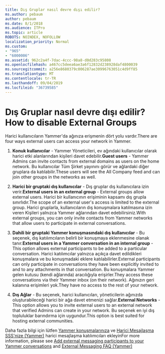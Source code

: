 ```yaml
---
title: Dış Gruplar nasıl devre dışı edilir?
ms.author: pebaum
author: pebaum
ms.date: 8/1/2018
ms.audience: ITPro
ms.topic: article
ROBOTS: NOINDEX, NOFOLLOW
localization_priority: Normal
ms.custom:
- "965"
- "6000006"
ms.assetid: 962c2a4f-7dac-4ccc-98a8-d0d283c95808
ms.openlocfilehash: a467cc5deea6ae3a6f12832d238928daf4800039
ms.sourcegitcommit: a256e8680379c006287ae30996763051c4d9ff85
ms.translationtype: MT
ms.contentlocale: tr-TR
ms.lasthandoff: 09/04/2019
ms.locfileid: "36739585"
---
```

# <a name="how-to-disable-external-groups"></a><span data-ttu-id="38ec2-102">Dış Gruplar nasıl devre dışı edilir?</span><span class="sxs-lookup"><span data-stu-id="38ec2-102">How to disable External Groups</span></span>

<span data-ttu-id="38ec2-103">Harici kullanıcıların Yammer'da ağınıza erişmenin dört yolu vardır.</span><span class="sxs-lookup"><span data-stu-id="38ec2-103">There are four ways external users can access your network in Yammer.</span></span>
  
1. <span data-ttu-id="38ec2-104">**Konuk kullanıcılar** - Yammer Yöneticileri, ev ağındaki kullanıcılar olarak harici etki alanlarından kişileri davet edebilir.</span><span class="sxs-lookup"><span data-stu-id="38ec2-104">**Guest users** - Yammer Admins can invite contacts from external domains as users on the home network.</span></span> <span data-ttu-id="38ec2-105">Bu kullanıcılar Tüm Şirket yayınını görür ve ağlardaki diğer gruplara da katılabilir.</span><span class="sxs-lookup"><span data-stu-id="38ec2-105">These users will see the All Company feed and can join other groups in the networks as well.</span></span>

2. <span data-ttu-id="38ec2-106">**Harici bir gruptaki dış kullanıcılar** - Dış gruplar dış kullanıcılara izin verir.</span><span class="sxs-lookup"><span data-stu-id="38ec2-106">**External users in an external group** - External groups allow external users.</span></span> <span data-ttu-id="38ec2-107">Harici bir kullanıcının erişiminin kapsamı dış grupla sınırlıdır.</span><span class="sxs-lookup"><span data-stu-id="38ec2-107">The scope of an external user's access is limited to the external group.</span></span> <span data-ttu-id="38ec2-108">Harici gruplarla, kullanıcıların dış konuşmalara katılmasına izin veren Kişileri yalnızca Yammer ağlarından davet edebilirsiniz.</span><span class="sxs-lookup"><span data-stu-id="38ec2-108">With external groups, you can only invite contacts from Yammer networks that allow users to participate in external conversations.</span></span>

3. <span data-ttu-id="38ec2-109">**Dahili bir gruptaki Yammer konuşmasındaki dış kullanıcılar** - Bu seçenek, dış katılımcıların belirli bir konuşmaya eklenmesine olanak tanır.</span><span class="sxs-lookup"><span data-stu-id="38ec2-109">**External users in a Yammer conversation in an internal group** - This option allows external participants to be added to a particular conversation.</span></span> <span data-ttu-id="38ec2-110">Harici katılımcılar yalnızca açıkça davet edildikleri konuşmalara ve bu konuşmadaki eklere katılabilirler.</span><span class="sxs-lookup"><span data-stu-id="38ec2-110">External participants can only participate in conversations they have been explicitly invited to and to any attachments in that conversation.</span></span> <span data-ttu-id="38ec2-111">Bu konuşmalara Yammer gelen kutusu (kendi ağlarında) aracılığıyla erişirler.</span><span class="sxs-lookup"><span data-stu-id="38ec2-111">They access these conversations via their Yammer inbox (on their network).</span></span> <span data-ttu-id="38ec2-112">Ağınızın geri kalanına erişimleri yok.</span><span class="sxs-lookup"><span data-stu-id="38ec2-112">They have no access to the rest of your network.</span></span>

4. <span data-ttu-id="38ec2-113">**Dış Ağlar** - Bu seçenek, harici kullanıcıları, yöneticilerin ağınızda oluşturabileceği harici bir ağa davet etmenizi sağlar.</span><span class="sxs-lookup"><span data-stu-id="38ec2-113">**External Networks** - This option allows you to invite external users to an external network that verified Admins can create in your network.</span></span> <span data-ttu-id="38ec2-114">Bu seçenek en iyi dış topluluklar barındırma için uygundur.</span><span class="sxs-lookup"><span data-stu-id="38ec2-114">This option is best suited for hosting external communities.</span></span>

<span data-ttu-id="38ec2-115">Daha fazla bilgi için lütfen [Yammer konuşmalarınıza](https://docs.microsoft.com/yammer/work-with-external-users/add-external-participants) ve [Harici Mesajlaşma SSS'nize (Yammer)](https://docs.microsoft.com/yammer/work-with-external-users/external-messaging-faq) harici mesajlaşma katılımcıları ekleyin</span><span class="sxs-lookup"><span data-stu-id="38ec2-115">For more information, please see [Add external messaging participants to your Yammer conversations](https://docs.microsoft.com/yammer/work-with-external-users/add-external-participants) and [External Messaging FAQ (Yammer)](https://docs.microsoft.com/yammer/work-with-external-users/external-messaging-faq)</span></span>
  